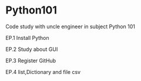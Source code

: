 # Python101
Code study with uncle engineer in subject Python 101

EP.1 Install Python

EP.2 Study about GUI

EP.3 Register GitHub

EP.4 list,Dictionary and file csv
